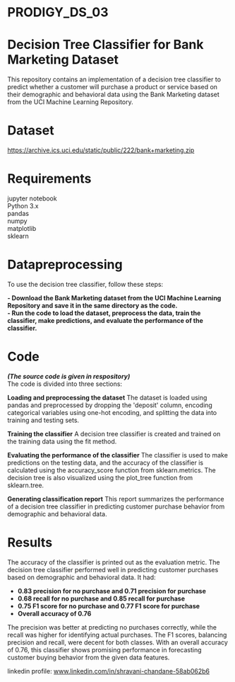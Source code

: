 # PRODIGY_DS_03
# Decision Tree Classifier for Bank Marketing Dataset
This repository contains an implementation of a decision tree classifier to predict whether a customer will purchase a product or service based on their demographic and behavioral data using the Bank Marketing dataset from the UCI Machine Learning Repository.

# Dataset
https://archive.ics.uci.edu/static/public/222/bank+marketing.zip

# Requirements
jupyter notebook</br>
Python 3.x </br>
pandas</br>
numpy</br>
matplotlib</br>
sklearn</br>

# Datapreprocessing
To use the decision tree classifier, follow these steps:

**- Download the Bank Marketing dataset from the UCI Machine Learning Repository and save it in the same directory as the code.** </br>
**- Run the code to load the dataset, preprocess the data, train the classifier, make predictions, and evaluate the performance of the classifier.**
# Code
***(The source code is given in respository)***</br>
The code is divided into three sections:

__Loading and preprocessing the dataset__
The dataset is loaded using pandas and preprocessed by dropping the 'deposit' column, encoding categorical variables using one-hot encoding, and splitting the data into training and testing sets.

__Training the classifier__
A decision tree classifier is created and trained on the training data using the fit method.

__Evaluating the performance of the classifier__
The classifier is used to make predictions on the testing data, and the accuracy of the classifier is calculated using the accuracy_score function from sklearn.metrics. The decision tree is also visualized using the plot_tree function from sklearn.tree.

__Generating classification report__
This report summarizes the performance of a decision tree classifier in predicting customer purchase behavior from demographic and behavioral data.

# Results
The accuracy of the classifier is printed out as the evaluation metric.
The decision tree classifier performed well in predicting customer purchases based on demographic and behavioral data. It had:

- **0.83 precision for no purchase and 0.71 precision for purchase**
- **0.68 recall for no purchase and 0.85 recall for purchase**
- **0.75 F1 score for no purchase and 0.77 F1 score for purchase**
- **Overall accuracy of 0.76**

The precision was better at predicting no purchases correctly, while the recall was higher for identifying actual purchases. The F1 scores, balancing precision and recall, were decent for both classes. With an overall accuracy of 0.76, this classifier shows promising performance in forecasting customer buying behavior from the given data features.

linkedin profile: www.linkedin.com/in/shravani-chandane-58ab062b6
